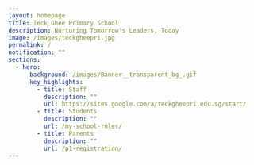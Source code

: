 ```yaml
---
layout: homepage
title: Teck Ghee Primary School
description: Nurturing Tomorrow's Leaders, Today
image: /images/teckgheepri.jpg
permalink: /
notification: ""
sections:
  - hero:
      background: /images/Banner__transparent_bg_.gif
      key_highlights:
        - title: Staff
          description: ""
          url: https://sites.google.com/a/teckgheepri.edu.sg/start/
        - title: Students
          description: ""
          url: /my-school-rules/
        - title: Parents
          description: ""
          url: /p1-registration/
---
```


